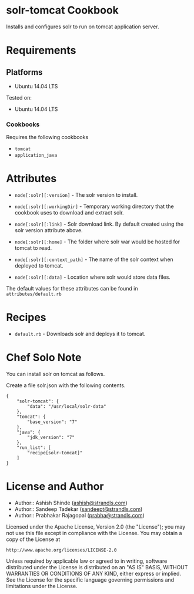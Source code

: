 solr-tomcat Cookbook
=============
Installs and configures solr to run on tomcat application server.

Requirements
============

## Platforms

* Ubuntu 14.04 LTS

Tested on:

* Ubuntu 14.04 LTS


### Cookbooks
Requires the following cookbooks

* `tomcat`
* `application_java`


Attributes
============

* `node[:solr][:version]` - The solr version to install.
* `node[:solr][:workingDir]` - Temporary working directory that the cookbook uses to download and extract solr.
* `node[:solr][:link]` - Solr download link. By default created using the solr version attribute above.

* `node[:solr][:home]` - The folder where solr war would be hosted for tomcat to read.
* `node[:solr][:context_path]` - The name of the solr context when deployed to tomcat.
* `node[:solr][:data]` - Location where solr would store data files.

The default values for these attributes can be found in `attributes/default.rb`


Recipes
=======
* `default.rb` - Downloads solr and deploys it to tomcat.

Chef Solo Note
==============

You can install solr on tomcat as follows.

Create a file solr.json with the following contents. 

    {
        "solr-tomcat": {
            "data": "/usr/local/solr-data"
        },
        "tomcat": {
            "base_version": "7"
        },
        "java": {
            "jdk_version": "7"
        },
        "run_list": [
            "recipe[solr-tomcat]"
        ]
    }

License and Author
==================

- Author:: Ashish Shinde (<ashish@strandls.com>)
- Author:: Sandeep Tadekar (<sandeept@strandls.com>)
- Author:: Prabhakar Rajagopal (<prabha@strandls.com>)

Licensed under the Apache License, Version 2.0 (the "License");
you may not use this file except in compliance with the License.
You may obtain a copy of the License at

    http://www.apache.org/licenses/LICENSE-2.0

Unless required by applicable law or agreed to in writing, software
distributed under the License is distributed on an "AS IS" BASIS,
WITHOUT WARRANTIES OR CONDITIONS OF ANY KIND, either express or implied.
See the License for the specific language governing permissions and
limitations under the License.
